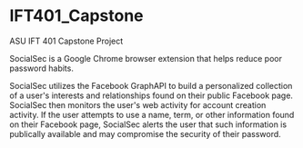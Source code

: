 # IFT401_Capstone
ASU IFT 401 Capstone Project

SocialSec is a Google Chrome browser extension that helps reduce poor password habits.

SocialSec utilizes the Facebook GraphAPI to build a personalized collection of a user's interests and relationships found on their public Facebook page. SocialSec then monitors the user's web activity for account creation activity. If the user attempts to use a name, term, or other information found on their Facebook page, SocialSec alerts the user that such information is publically available and may compromise the security of their password.

